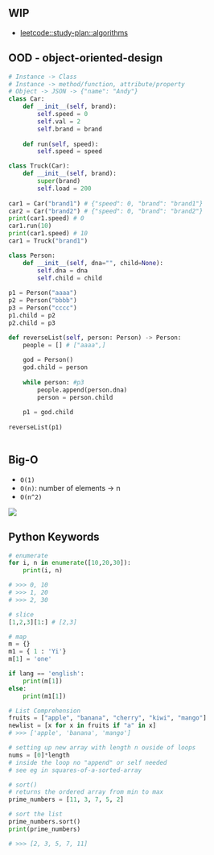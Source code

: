 ## WIP
- [leetcode::study-plan::algorithms](https://leetcode-cn.com/study-plan/algorithms/?progress=2t9i8es)

## OOD - object-oriented-design
```python
# Instance -> Class
# Instance -> method/function, attribute/property
# Object -> JSON -> {"name": "Andy"}
class Car:
    def __init__(self, brand):
        self.speed = 0
        self.val = 2
        self.brand = brand
        
    def run(self, speed):
        self.speed = speed

class Truck(Car):
    def __init__(self, brand):
        super(brand)
        self.load = 200
        
car1 = Car("brand1") # {"speed": 0, "brand": "brand1"}
car2 = Car("brand2") # {"speed": 0, "brand": "brand2"}
print(car1.speed) # 0
car1.run(10)
print(car1.speed) # 10
car1 = Truck("brand1")

class Person:
    def __init__(self, dna="", child=None):
        self.dna = dna
        self.child = child
        
p1 = Person("aaaa")
p2 = Person("bbbb")
p3 = Person("cccc")
p1.child = p2
p2.child = p3

def reverseList(self, person: Person) -> Person:
    people = [] # ["aaaa",]
    
    god = Person()
    god.child = person
    
    while person: #p3
        people.append(person.dna)
        person = person.child
        
    p1 = god.child
        
reverseList(p1)
            

```

## Big-O
- `O(1)`
- `O(n)`: number of elements -> n
- `O(n^2)`

![](https://cdn-media-1.freecodecamp.org/images/1*KfZYFUT2OKfjekJlCeYvuQ.jpeg)

## Python Keywords
```python
# enumerate
for i, n in enumerate([10,20,30]): 
    print(i, n)

# >>> 0, 10
# >>> 1, 20
# >>> 2, 30
```

```python
# slice
[1,2,3][1:] # [2,3]
```

```python
# map
m = {}
m1 = { 1 : 'Yi'}
m[1] = 'one'

if lang == 'english':
    print(m[1])
else:
    print(m1[1])
```

```python
# List Comprehension
fruits = ["apple", "banana", "cherry", "kiwi", "mango"]
newlist = [x for x in fruits if "a" in x]
# >>> ['apple', 'banana', 'mango']
```
```python
# setting up new array with length n ouside of loops 
nums = [0]*length
# inside the loop no "append" or self needed
# see eg in squares-of-a-sorted-array
```

```python
# sort()
# returns the ordered array from min to max
prime_numbers = [11, 3, 7, 5, 2]

# sort the list
prime_numbers.sort()
print(prime_numbers)

# >>> [2, 3, 5, 7, 11]
```